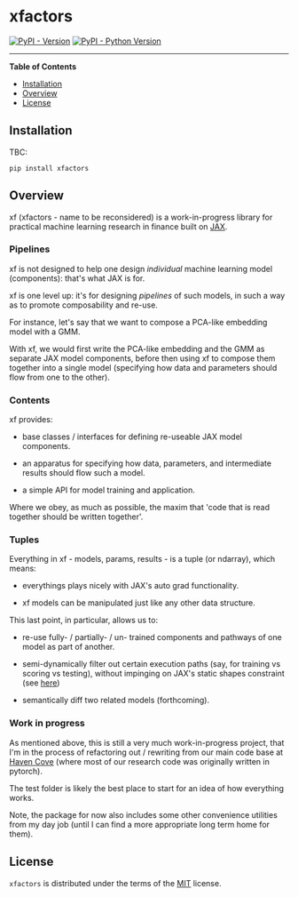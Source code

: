# xfactors

[![PyPI - Version](https://img.shields.io/pypi/v/xfactors.svg)](https://pypi.org/project/xfactors)
[![PyPI - Python Version](https://img.shields.io/pypi/pyversions/xfactors.svg)](https://pypi.org/project/xfactors)

-----

**Table of Contents**

- [Installation](#installation)
- [Overview](#overview)
- [License](#license)

## Installation

TBC:

```console
pip install xfactors
```

## Overview

xf (xfactors - name to be reconsidered) is a work-in-progress library for practical machine learning research in finance built on [JAX](https://jax.readthedocs.io/en/latest/index.html).

### Pipelines

xf is not designed to help one design *individual* machine learning model (components): that's what JAX is for.

xf is one level up: it's for designing *pipelines* of such models, in such a way as to promote composability and re-use.

For instance, let's say that we want to compose a PCA-like embedding model with a GMM.

With xf, we would first write the PCA-like embedding and the GMM as separate JAX model components, before then using xf to compose them together into a single model (specifying how data and parameters should flow from one to the other).

### Contents

xf provides:

- base classes / interfaces for defining re-useable JAX model components.

- an apparatus for specifying how data, parameters, and intermediate results should flow such a model.

- a simple API for model training and application.

Where we obey, as much as possible, the maxim that 'code that is read together should be written together'.

### Tuples

Everything in xf - models, params, results - is a tuple (or ndarray), which means:

- everythings plays nicely with JAX's auto grad functionality.

- xf models can be manipulated just like any other data structure.

This last point, in particular, allows us to:

- re-use fully- / partially- / un- trained components and pathways of one model as part of another.

- semi-dynamically filter out certain execution paths (say, for training vs scoring vs testing), without impinging on JAX's static shapes constraint (see [here](https://jax.readthedocs.io/en/latest/errors.html#jax.errors.UnexpectedTracerError))

- semantically diff two related models (forthcoming).

### Work in progress

As mentioned above, this is still a very much work-in-progress project, that I'm in the process of refactoring out / rewriting from our main code base at [Haven Cove](https://havencove.com/) (where most of our research code was originally written in pytorch).

The test folder is likely the best place to start for an idea of how everything works.

Note, the package for now also includes some other convenience utilities from my day job (until I can find a more appropriate long term home for them).

## License

`xfactors` is distributed under the terms of the [MIT](https://spdx.org/licenses/MIT.html) license.
